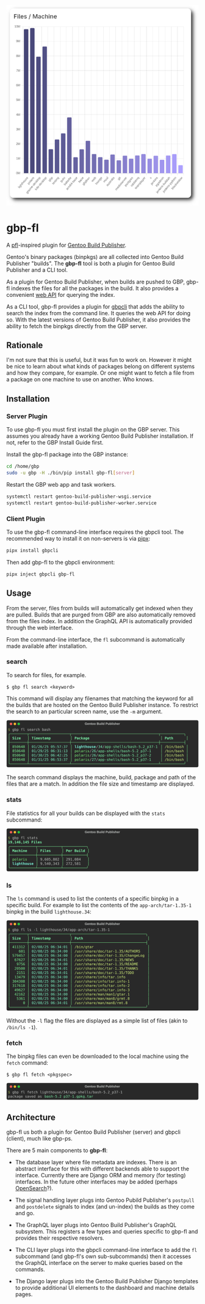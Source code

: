 <p align="center">
  <img src="https://raw.githubusercontent.com/enku/screenshots/master/gbp-fl/dashboard-chart.png" alt"Dashboard chart" width-100%">
</p>

# gbp-fl

A [pfl](https://www.portagefilelist.de/)-inspired plugin for [Gentoo Build
Publisher](https://github.com/enku/gentoo-build-publisher#readme).

Gentoo's binary packages (binpkgs) are all collected into Gentoo Build
Publisher "builds". The **gbp-fl** tool is both a plugin for Gentoo Build
Publisher and a CLI tool.

As a plugin for Gentoo Build Publisher, when builds are pushed to GBP, gbp-fl
indexes the files for all the packages in the build.  It also provides a
convenient [web
API](https://raw.githubusercontent.com/enku/screenshots/refs/heads/master/gbp-fl/graphql.png)
for querying the index.

As a CLI tool, gbp-fl provides a plugin for
[gbpcli](https://github.com/enku/gbpcli#readme) that adds the ability to
search the index from the command line. It queries the web API for doing so.
With the latest versions of Gentoo Build Publisher, it also provides the
ability to fetch the binpkgs directly from the GBP server.

## Rationale

I'm not sure that this is useful, but it was fun to work on. However it might
be nice to learn about what kinds of packages belong on different systems and
how they compare, for example. Or one might want to fetch a file from a
package on one machine to use on another.  Who knows.

## Installation

### Server Plugin

To use gbp-fl you must first install the plugin on the GBP server. This
assumes you already have a working Gentoo Build Publisher installation. If
not, refer to the GBP Install Guide first.

Install the gbp-fl package into the GBP instance:

```sh
cd /home/gbp
sudo -u gbp -H ./bin/pip install gbp-fl[server]
```

Restart the GBP web app and task workers.

```sh
systemctl restart gentoo-build-publisher-wsgi.service
systemctl restart gentoo-build-publisher-worker.service
```

### Client Plugin

To use the gbp-fl command-line interface requires the gbpcli tool.  The
recommended way to install it on non-servers is via
[pipx](https://packages.gentoo.org/packages/dev-python/pipx):

```sh
pipx install gbpcli
```

Then add gbp-fl to the gbpcli environment:

```sh
pipx inject gbpcli gbp-fl
```

## Usage

From the server, files from builds will automatically get indexed when they
are pulled.  Builds that are purged from GBP are also automatically removed
from the files index.  In addition the GraphQL API is automatically provided
through the web interface.

From the command-line interface, the `fl` subcommand is automatically made
available after installation.

### search

To search for files, for example.

```
$ gbp fl search <keyword>
```

This command will display any filenames that matching the keyword for all the
builds that are hosted on the Gentoo Build Publisher instance. To restrict the
search to an particular screen name, use the `-m` argument.

![screenshot](https://raw.githubusercontent.com/enku/screenshots/refs/heads/master/gbp-fl/search.svg)

The search command displays the machine, build, package and path of the files
that are a match. In addition the file size and timestamp are displayed.


### stats

File statistics for all your builds can be displayed with the `stats`
subcommand:

![screenshot](https://raw.githubusercontent.com/enku/screenshots/refs/heads/master/gbp-fl/stats.svg)


### ls

The `ls` command is used to list the contents of a specific binpkg in a
specific build. For example to list the contents of the `app-arch/tar-1.35-1`
binpkg in the build `lighthouse.34`:

![screenshot](https://raw.githubusercontent.com/enku/screenshots/refs/heads/master/gbp-fl/ls.svg)

Without the `-l` flag the files are displayed as a simple list of files (akin
to `/bin/ls -1`).


### fetch

The binpkg files can even be downloaded to the local machine using the `fetch`
command:

```
$ gbp fl fetch <pkgspec>
```

![screenshot](https://raw.githubusercontent.com/enku/screenshots/refs/heads/master/gbp-fl/fetch.svg)

## Architecture

gbp-fl us both a plugin for Gentoo Build Publisher (server) and gbpcli
(client), much like gbp-ps.

There are 5 main components to **gbp-fl**:

- The database layer where file metadata are indexes. There is an abstract
  interface for this with different backends able to support the interface.
  Currently there are Django ORM and memory (for testing) interfaces. In the
  future other interfaces may be added (perhaps
  [OpenSearch](https://opensearch.org/)?).

- The signal handling layer plugs into Gentoo Pubild Publisher's `postpull`
  and `postdelete` signals to index (and un-index) the builds as they come and
  go.

- The GraphQL layer plugs into Gentoo Build Publisher's GraphQL subsystem. This
  registers a few types and queries specific to gbp-fl and provides their
  respective resolvers.

- The CLI layer plugs into the gbpcli command-line interface to add the `fl`
  subcommand (and gbp-fl's own sub-subcommands) then it accesses the GraphQL
  interface on the server to make queries based on the commands.

- The Django layer plugs into the Gentoo Build Publisher Django templates to
  provide additional UI elements to the dashboard and machine details pages.
